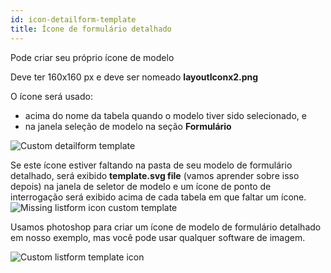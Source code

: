 ```yaml
---
id: icon-detailform-template
title: Ícone de formulário detalhado
---
```


Pode criar seu próprio ícone de modelo

Deve ter 160x160 px e deve ser nomeado **layoutIconx2.png**

O ícone será usado:

* acima do nome da tabela quando o modelo tiver sido selecionado, e
* na janela seleção de modelo na seção **Formulário**

![Custom detailform template](assets/en/custom-detailform/custom-detailform-template.png)

Se este ícone estiver faltando na pasta de seu modelo de formulário detalhado, será exibido **template.svg file** (vamos aprender sobre isso depois) na janela de seletor de modelo e um ícone de ponto de interrogação será exibido acima de cada tabela em que faltar um ícone. ![Missing listform icon custom template](assets/en/custom-detailform/missing-detailform-icon-custom-template.png)

Usamos photoshop para criar um ícone de modelo de formulário detalhado em nosso exemplo, mas você pode usar qualquer software de imagem.

![Custom listform template icon](assets/en/custom-detailform/custom-detail-form-icon.png)
